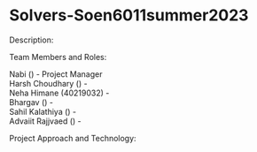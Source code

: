 # Solvers-Soen6011summer2023

Description:

Team Members and Roles:

Nabi () - Project Manager  
Harsh Choudhary () -   
Neha Himane (40219032) -  
Bhargav () -  
Sahil Kalathiya () -   
Advaiit Rajjvaed () -  

Project Approach and Technology:


